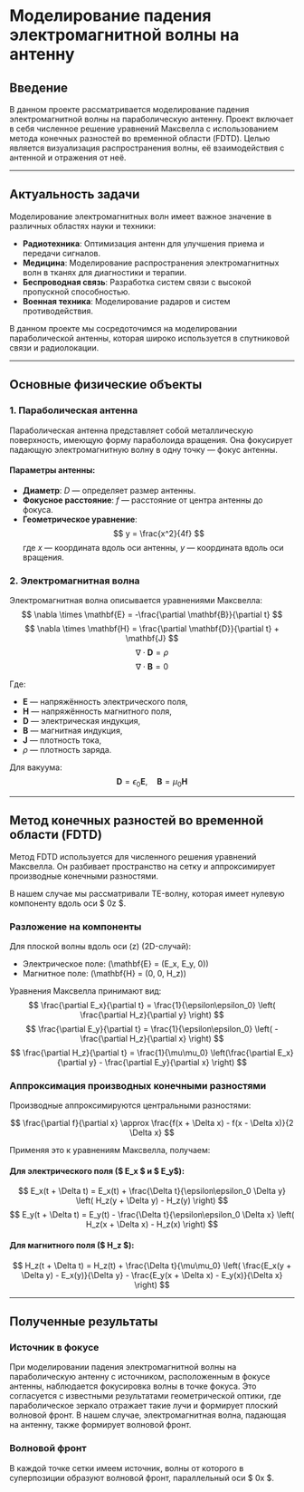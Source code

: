 # Моделирование падения электромагнитной волны на антенну
## Введение


В данном проекте рассматривается моделирование падения электромагнитной волны на параболическую антенну. Проект включает в себя численное решение уравнений Максвелла с использованием метода конечных разностей во временной области (FDTD). Целью является визуализация распространения волны, её взаимодействия с антенной и отражения от неё.

---
## Актуальность задачи

Моделирование электромагнитных волн имеет важное значение в различных областях науки и техники:
- **Радиотехника**: Оптимизация антенн для улучшения приема и передачи сигналов.
- **Медицина**: Моделирование распространения электромагнитных волн в тканях для диагностики и терапии.
- **Беспроводная связь**: Разработка систем связи с высокой пропускной способностью.
- **Военная техника**: Моделирование радаров и систем противодействия.

В данном проекте мы сосредоточимся на моделировании параболической антенны, которая широко используется в спутниковой связи и радиолокации.

---
## Основные физические объекты

### 1. Параболическая антенна
Параболическая антенна представляет собой металлическую поверхность, имеющую форму параболоида вращения. Она фокусирует падающую электромагнитную волну в одну точку — фокус антенны.

#### Параметры антенны:
- **Диаметр**: $D$ — определяет размер антенны.
- **Фокусное расстояние**: $f$ — расстояние от центра антенны до фокуса.
- **Геометрическое уравнение**:
  $$
  y = \frac{x^2}{4f}
  $$
  где $x$ — координата вдоль оси антенны, $y$ — координата вдоль оси вращения.



### 2. Электромагнитная волна
Электромагнитная волна описывается уравнениями Максвелла:
$$
\nabla \times \mathbf{E} = -\frac{\partial \mathbf{B}}{\partial t}
$$
$$
\nabla \times \mathbf{H} = \frac{\partial \mathbf{D}}{\partial t} + \mathbf{J}
$$
$$
\nabla \cdot \mathbf{D} = \rho
$$
$$
\nabla \cdot \mathbf{B} = 0
$$

Где:
- $\mathbf{E}$ — напряжённость электрического поля,
- $\mathbf{H}$ — напряжённость магнитного поля,
- $\mathbf{D}$ — электрическая индукция,
- $\mathbf{B}$ — магнитная индукция,
- $\mathbf{J}$ — плотность тока,
- $\rho$ — плотность заряда.

Для вакуума:
$$
\mathbf{D} = \epsilon_0 \mathbf{E}, \quad \mathbf{B} = \mu_0 \mathbf{H}
$$

---

## Метод конечных разностей во временной области (FDTD)
Метод FDTD используется для численного решения уравнений Максвелла. Он разбивает пространство на сетку и аппроксимирует производные конечными разностями.

В нашем случае мы рассматривали TE-волну, которая имеет нулевую компоненту вдоль оси $ 0z $.


### Разложение на компоненты

Для плоской волны вдоль оси \(z\) (2D-случай):
- Электрическое поле: \(\mathbf{E} = (E_x, E_y, 0)\)
- Магнитное поле: \(\mathbf{H} = (0, 0, H_z)\)

Уравнения Максвелла принимают вид:
$$
\frac{\partial E_x}{\partial t} = \frac{1}{\epsilon\epsilon_0} \left( \frac{\partial H_z}{\partial y} \right)
$$
$$
\frac{\partial E_y}{\partial t} = \frac{1}{\epsilon\epsilon_0} \left( -\frac{\partial H_z}{\partial x} \right)
$$
$$
\frac{\partial H_z}{\partial t} = \frac{1}{\mu\mu_0} \left(\frac{\partial E_x}{\partial y} - \frac{\partial E_y}{\partial x}  \right)
$$


### Аппроксимация производных конечными разностями

Производные аппроксимируются центральными разностями:

$$
\frac{\partial f}{\partial x} \approx \frac{f(x + \Delta x) - f(x - \Delta x)}{2 \Delta x}
$$

Применяя это к уравнениям Максвелла, получаем:

#### Для электрического поля ($ E_x $ и $ E_y$):
$$
E_x(t + \Delta t) = E_x(t) + \frac{\Delta t}{\epsilon\epsilon_0 \Delta y} \left( H_z(y + \Delta y) - H_z(y) \right)
$$
$$
E_y(t + \Delta t) = E_y(t) - \frac{\Delta t}{\epsilon\epsilon_0 \Delta x} \left( H_z(x + \Delta x) - H_z(x) \right)
$$

#### Для магнитного поля ($ H_z $):
$$
H_z(t + \Delta t) = H_z(t) + \frac{\Delta t}{\mu\mu_0} \left( \frac{E_x(y + \Delta y) - E_x(y)}{\Delta y} - \frac{E_y(x + \Delta x) - E_y(x)}{\Delta x} \right)
$$

---
## Полученные результаты


### Источник в фокусе

При моделировании падения электромагнитной волны на параболическую антенну с источником, расположенным в фокусе антенны, наблюдается фокусировка волны в точке фокуса. Это согласуется с известными результатами геометрической оптики, где параболическое зеркало отражает такие лучи и формирует плоский волновой фронт. В нашем случае, электромагнитная волна, падающая на антенну, также формирует волновой фронт.


### Волновой фронт

В каждой точке сетки имеем источник, волны от которого в суперпозиции образуют волновой фронт, параллельный оси $ 0x $.



